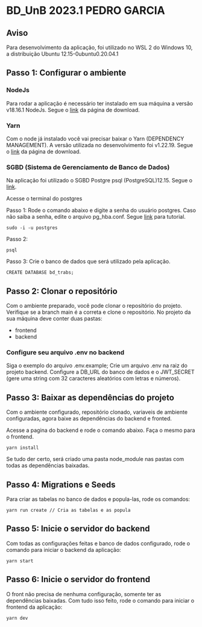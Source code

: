 # BD_UnB 2023.1 PEDRO GARCIA

## Aviso
Para desenvolvimento da aplicação, foi utilizado no WSL 2 do Windows 10, a distribuição Ubuntu 12.15-0ubuntu0.20.04.1

## Passo 1: Configurar o ambiente
### NodeJs
Para rodar a aplicação é necessário ter instalado em sua máquina a versão v18.16.1 NodeJs. Segue o [link](https://nodejs.org/en/download) da página de download.

### Yarn
Com o node já instalado você vai precisar baixar o Yarn (DEPENDENCY MANAGEMENT). A versão utilizada no desenvolvimento foi v1.22.19. Segue o [link](https://classic.yarnpkg.com/en/docs/install#windows-stable) da página de download.

### SGBD (Sistema de Gerenciamento de Banco de Dados)
Na aplicação foi utilizado o SGBD Postgre psql (PostgreSQL)12.15. Segue o [link](https://nodejs.org/en/download).

Acesse o terminal do postgres

Passo 1: Rode o comando abaixo e digite a senha do usuário postgres. Caso não saiba a senha, edite o arquivo pg_hba.conf. Segue [link](https://www.postgresqltutorial.com/postgresql-administration/postgresql-reset-password/) para tutorial.
```
sudo -i -u postgres
```

Passo 2:
```
psql
```

Passo 3: Crie o banco de dados que será utilizado pela aplicação.
```
CREATE DATABASE bd_trabs;
```

## Passo 2: Clonar o repositório
Com o ambiente preparado, você pode clonar o repositório do projeto. Verifique se a branch main é a correta e clone o repositório. No projeto da sua máquina deve conter duas pastas:
- frontend
- backend

### Configure seu arquivo .env no backend
Siga o exemplo do arquivo .env.example; Crie um arquivo .env na raiz do projeto backend. Configure a DB_URL do banco de dados e o JWT_SECRET (gere uma string com 32 caracteres aleatórios com letras e números).

## Passo 3: Baixar as dependências do projeto
Com o ambiente configurado, repositório clonado, variaveis de ambiente configuradas, agora baixe as dependências do backend e fronted.

Acesse a pagina do backend e rode o comando abaixo. Faça o mesmo para o frontend.
```
yarn install
```

Se tudo der certo, será criado uma pasta node_module nas pastas com todas as dependências baixadas.

## Passo 4: Migrations e Seeds
Para criar as tabelas no banco de dados e popula-las, rode os comandos:
```
yarn run create // Cria as tabelas e as popula
```

## Passo 5: Inicie o servidor do backend
Com todas as configurações feitas e banco de dados configurado, rode o comando para iniciar o backend da aplicação:
```
yarn start
```

## Passo 6: Inicie o servidor do frontend
O front não precisa de nenhuma configuração, somente ter as dependências baixadas. Com tudo isso feito, rode o comando para iniciar o frontend da aplicação:
```
yarn dev
```
